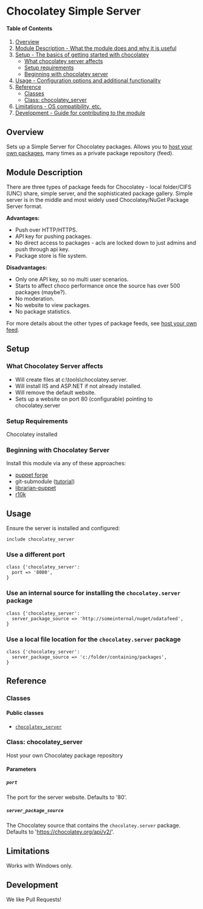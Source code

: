 # Chocolatey Simple Server

#### Table of Contents

1. [Overview](#overview)
2. [Module Description - What the module does and why it is useful](#module-description)
3. [Setup - The basics of getting started with chocolatey](#setup)
    * [What chocolatey server affects](#what-chocolatey-server-affects)
    * [Setup requirements](#setup-requirements)
    * [Beginning with chocolatey server](#beginning-with-chocolatey-server)
4. [Usage - Configuration options and additional functionality](#usage)
5. [Reference](#reference)
    * [Classes](#classes)
    * [Class: chocolatey_server](#class-chocolatey_server)
6. [Limitations - OS compatibility, etc.](#limitations)
7. [Development - Guide for contributing to the module](#development)

## Overview

Sets up a Simple Server for Chocolatey packages. Allows you to [host your own packages](https://github.com/chocolatey/choco/wiki/How-To-Host-Feed), many times as a private package repository (feed).

## Module Description

There are three types of package feeds for Chocolatey - local folder/CIFS (UNC) share, simple server, and the sophisticated package gallery. Simple server is in the middle and most widely used Chocolatey/NuGet Package Server format.

**Advantages:**
* Push over HTTP/HTTPS.
* API key for pushing packages.
* No direct access to packages - acls are locked down to just admins and push through api key.
* Package store is file system.

**Disadvantages:**
* Only one API key, so no multi user scenarios.
* Starts to affect choco performance once the source has over 500 packages (maybe?).
* No moderation.
* No website to view packages.
* No package statistics.

For more details about the other types of package feeds, see [host your own feed](https://github.com/chocolatey/choco/wiki/How-To-Host-Feed).

## Setup

### What Chocolatey Server affects

* Will create files at c:\tools\chocolatey.server.
* Will install IIS and ASP.NET if not already installed.
* Will remove the default website.
* Sets up a website on port 80 (configurable) pointing to chocolatey.server

### Setup Requirements

Chocolatey installed

### Beginning with Chocolatey Server

Install this module via any of these approaches:

* [puppet forge](http://forge.puppetlabs.com/chocolatey/chocolatey_server)
* git-submodule ([tutorial](http://goo.gl/e9aXh))
* [librarian-puppet](https://github.com/rodjek/librarian-puppet)
* [r10k](https://github.com/puppetlabs/r10k)

## Usage

Ensure the server is installed and configured:

~~~puppet
include chocolatey_server
~~~

### Use a different port

~~~puppet
class {'chocolatey_server':
  port => '8080',
}
~~~

### Use an internal source for installing the `chocolatey.server` package

~~~puppet
class {'chocolatey_server':
  server_package_source => 'http://someinternal/nuget/odatafeed',
}
~~~

### Use a local file location for the `chocolatey.server` package

~~~puppet
class {'chocolatey_server':
  server_package_source => 'c:/folder/containing/packages',
}
~~~

## Reference

### Classes
#### Public classes
* [`chocolatey_server`](#class-chocolatey_server)

### Class: chocolatey_server

Host your own Chocolatey package repository

#### Parameters

##### `port`
The port for the server website. Defaults to '80'.

##### `server_package_source`
The Chocolatey source that contains the `chocolatey.server` package.
Defaults to 'https://chocolatey.org/api/v2/'.

## Limitations

Works with Windows only.

## Development

We like Pull Requests!
